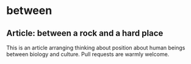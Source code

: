# between

## Article: between a rock and a hard place

This is an article arranging thinking about position about human beings
between biology and culture. Pull requests are warmly welcome.
